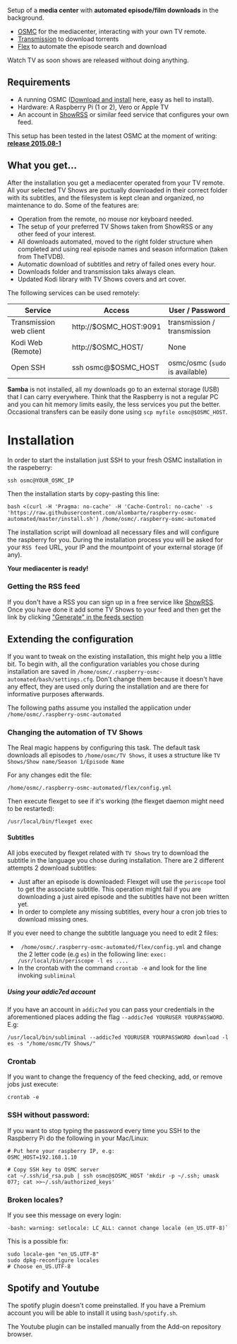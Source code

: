 Setup of a **media center**  with **automated episode/film downloads** in the background.

- [OSMC](https://osmc.tv/) for the mediacenter, interacting with your own TV remote.
- [Transmission](http://www.transmissionbt.com/) to download torrents
- [Flex](http://flexget.com/) to automate the episode search and download

Watch TV as soon shows are released without doing anything.


## Requirements
- A running OSMC ([Download and install](https://osmc.tv/download/) here, easy as hell to install).
- Hardware: A Raspberry Pi (1 or 2), Vero or Apple TV
- An account in [ShowRSS](https://showrss.info/) or similar feed service that configures your own feed.
 
This setup has been tested in the latest OSMC at the moment of writing: [**release 2015.08-1**](https://osmc.tv/download/images/)

## What you get...
After the installation you get a mediacenter operated from your TV remote. All your selected TV Shows are puctually downloaded in their correct folder with its subtitles, and the filesystem is kept clean and organized, no maintenance to do. Some of the features are:

- Operation from the remote, no mouse nor keyboard needed.
- The setup of your preferred TV Shows taken from ShowRSS or any other feed of your interest.
- All downloads automated, moved to the right folder structure when completed and using real episode names and season information (taken from TheTVDB).
- Automatic download of subtitles and retry of failed ones every hour.
- Downloads folder and transmission taks always clean.
- Updated Kodi library with TV Shows covers and art cover.

The following services can be used remotely:

Service  | Access  | User / Password
-------- | ---- | -----------
Transmission web client | http://$OSMC_HOST:9091 | transmission / transmission
Kodi Web (Remote) | http://$OSMC_HOST/ | None
Open SSH | ssh osmc@$OSMC_HOST |  osmc/osmc (`sudo` is available)

**Samba** is not installed, all my downloads go to an external storage (USB) that I can carry everywhere. Think that the Raspberry is not a regular PC and you can hit memory limits easily, the less services you put the better. Occasional transfers can be easily done using `scp myfile osmc@$OSMC_HOST`. 

	
# Installation
In order to start the installation just SSH to your fresh OSMC installation in the raspeberry:

	ssh osmc@YOUR_OSMC_IP

Then the installation starts by copy-pasting this line:

	bash <(curl -H 'Pragma: no-cache' -H 'Cache-Control: no-cache' -s 'https://raw.githubusercontent.com/alombarte/raspberry-osmc-automated/master/install.sh') /home/osmc/.raspberry-osmc-automated
		
The installation script will download all necessary files and will configure the raspberry for you. During the installation process you will be asked for your `RSS feed` URL, your IP and the mountpoint of your external storage (if any).

**Your mediacenter is ready!**

### Getting the RSS feed
If you don't have a RSS you can sign up in a free service like [ShowRSS](http://showrss.info). Once you have done it add some TV Shows to your feed and then get the link by clicking ["Generate" in the feeds section](https://showrss.info/?cs=feeds) 


## Extending the configuration
If you want to tweak on the existing installation, this might help you a little bit. To begin with, all the configuration variables you chose during installation are saved in `/home/osmc/.raspberry-osmc-automated/bash/settings.cfg`. Don't change them because it doesn't have any effect, they are used only during the installation and are there for informative purposes afterwards.

The following paths assume you installed the application under `/home/osmc/.raspberry-osmc-automated`
### Changing the automation of TV Shows
The Real magic happens by configuring this task. The default task downloads all episodes to `/home/osmc/TV Shows`, it uses a structure like `TV Shows/Show name/Season 1/Episode Name`

For any changes edit the file:

	/home/osmc/.raspberry-osmc-automated/flex/config.yml
	
Then execute flexget to see if it's working (the flexget daemon might need to be restarted):

	/usr/local/bin/flexget exec
	
#### Subtitles
All jobs executed by flexget related with `TV Shows` try to download the subtitle in the language you chose during installation. There are 2 different attempts 2 download subtitles:

- Just after an episode is downloaded: Flexget will use the `periscope` tool to get the associate subtitle. This operation might fail if you are downloading a just aired episode and the subtitles have not been written yet.
- In order to complete any missing subtitles, every hour a cron job tries to download missing ones.

If you ever need to change the subtitle language you need to edit 2 files:

- `	/home/osmc/.raspberry-osmc-automated/flex/config.yml` and change the 2 letter code (e.g `es`) in the following line: `exec:  /usr/local/bin/periscope -l es ....`
- In the crontab with the command `crontab -e` and look for the line invoking `subliminal`

##### Using your addic7ed account
If you have an account in `addic7ed` you can pass your credentials in the aforementioned places adding the flag `--addic7ed YOURUSER YOURPASSWORD`. E.g:

	/usr/local/bin/subliminal --addic7ed YOURUSER YOURPASSWORD download -l es -s "/home/osmc/TV Shows/"

### Crontab
If you want to change the frequency of the feed checking, add, or remove jobs just execute:

	crontab -e

### SSH without password:
If you want to stop typing the password every time you SSH to the Raspberry Pi do the following in your Mac/Linux:

	# Put here your raspberry IP, e.g:
	OSMC_HOST=192.168.1.10
	
	# Copy SSH key to OSMC server
	cat ~/.ssh/id_rsa.pub | ssh osmc@$OSMC_HOST 'mkdir -p ~/.ssh; umask 077; cat >>~/.ssh/authorized_keys'


### Broken locales?
If you see this message on every login:

	-bash: warning: setlocale: LC_ALL: cannot change locale (en_US.UTF-8)`
   
This is a possible fix:

    sudo locale-gen "en_US.UTF-8"
    sudo dpkg-reconfigure locales
    # Choose en_US.UTF-8

## Spotify and Youtube
The spotify plugin doesn't come preinstalled. If you have a Premium account you will be able to install it using `bash/spotify.sh`.

The Youtube plugin can be installed manually from the Add-on repository browser.
